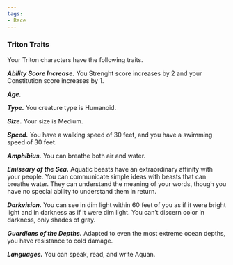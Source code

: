 ```yaml
---
tags:
- Race
---
```

### Triton Traits
Your Triton characters have the following traits.

***Ability Score Increase.***
You Strenght score increases by 2 and your Constitution score increases by 1.

***Age.***


***Type.***
You creature type is Humanoid.

***Size.***
Your size is Medium.

***Speed.***
You have a walking speed of 30 feet, and you have a swimming speed of 30 feet.

***Amphibius.***
You can breathe both air and water.

***Emissary of the Sea.***
Aquatic beasts have an extraordinary affinity with your people. You can communicate simple ideas with beasts that can breathe water. They can understand the meaning of your words, though you have no special ability to understand them in return.

***Darkvision.***
You can see in dim light within 60 feet of you as if it were bright light and in darkness as if it were dim light. You can’t discern color in darkness, only shades of gray.

***Guardians of the Depths.***
Adapted to even the most extreme ocean depths, you have resistance to cold damage.

***Languages.***
You can speak, read, and write Aquan.

